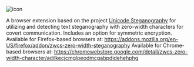 
![icon](https://github.com/user-attachments/assets/0e400ca4-0b35-4535-860f-cc38d19061e4)

A browser extension based on the project [Unicode Steganography](https://330k.github.io/misc_tools/unicode_steganography.html) for utilizing and detecting text steganography with zero-width characters for covert communication. Includes an option for symmetric encryption.
Available for Firefox-based browsers at: https://addons.mozilla.org/en-US/firefox/addon/zwcs-zero-width-steganography
Available for Chrome-based browsers at: https://chromewebstore.google.com/detail/zwcs-zero-width-character/adilkecjcmglpeodmcgabpdidehehphg

